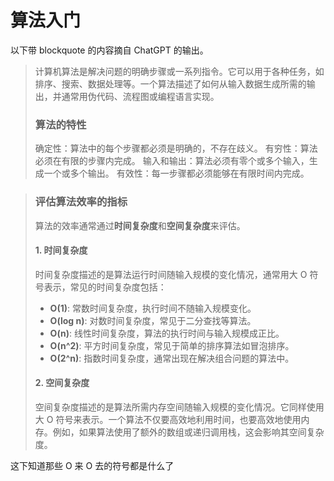 # 算法入门

以下带 blockquote 的内容摘自 ChatGPT 的输出。

> 计算机算法是解决问题的明确步骤或一系列指令。它可以用于各种任务，如排序、搜索、数据处理等。一个算法描述了如何从输入数据生成所需的输出，并通常用伪代码、流程图或编程语言实现。
>
> ### 算法的特性
>
> 确定性：算法中的每个步骤都必须是明确的，不存在歧义。
> 有穷性：算法必须在有限的步骤内完成。
> 输入和输出：算法必须有零个或多个输入，生成一个或多个输出。
> 有效性：每一步骤都必须能够在有限时间内完成。

> ### 评估算法效率的指标
>
> 算法的效率通常通过**时间复杂度**和**空间复杂度**来评估。
>
> #### 1. 时间复杂度
>
> 时间复杂度描述的是算法运行时间随输入规模的变化情况，通常用大 O 符号表示，常见的时间复杂度包括：
>
> - **O(1)**: 常数时间复杂度，执行时间不随输入规模变化。
> - **O(log n)**: 对数时间复杂度，常见于二分查找等算法。
> - **O(n)**: 线性时间复杂度，算法的执行时间与输入规模成正比。
> - **O(n^2)**: 平方时间复杂度，常见于简单的排序算法如冒泡排序。
> - **O(2^n)**: 指数时间复杂度，通常出现在解决组合问题的算法中。
>
> #### 2. 空间复杂度
>
> 空间复杂度描述的是算法所需内存空间随输入规模的变化情况。它同样使用大 O 符号来表示。一个算法不仅要高效地利用时间，也要高效地使用内存。例如，如果算法使用了额外的数组或递归调用栈，这会影响其空间复杂度。

这下知道那些 O 来 O 去的符号都是什么了
